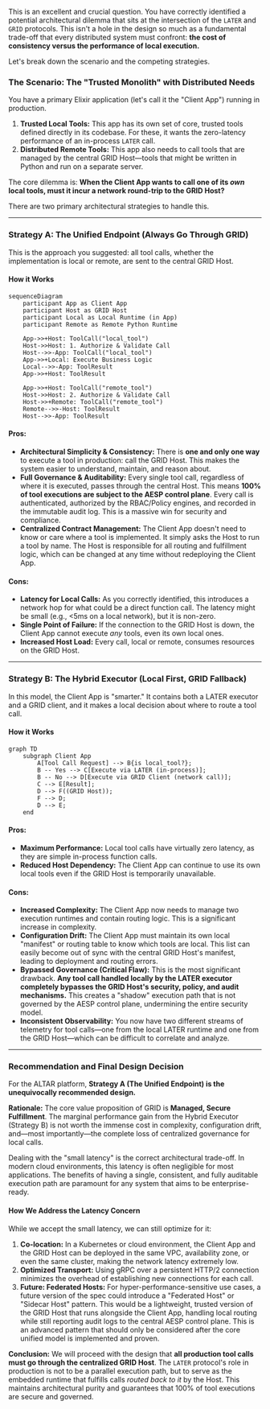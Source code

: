 This is an excellent and crucial question. You have correctly identified a potential architectural dilemma that sits at the intersection of the `LATER` and `GRID` protocols. This isn't a hole in the design so much as a fundamental trade-off that every distributed system must confront: **the cost of consistency versus the performance of local execution.**

Let's break down the scenario and the competing strategies.

### The Scenario: The "Trusted Monolith" with Distributed Needs

You have a primary Elixir application (let's call it the "Client App") running in production.

1.  **Trusted Local Tools:** This app has its own set of core, trusted tools defined directly in its codebase. For these, it wants the zero-latency performance of an in-process `LATER` call.
2.  **Distributed Remote Tools:** This app also needs to call tools that are managed by the central GRID Host—tools that might be written in Python and run on a separate server.

The core dilemma is: **When the Client App wants to call one of its *own* local tools, must it incur a network round-trip to the GRID Host?**

There are two primary architectural strategies to handle this.

---

### Strategy A: The Unified Endpoint (Always Go Through GRID)

This is the approach you suggested: all tool calls, whether the implementation is local or remote, are sent to the central GRID Host.

#### How it Works

```mermaid
sequenceDiagram
    participant App as Client App
    participant Host as GRID Host
    participant Local as Local Runtime (in App)
    participant Remote as Remote Python Runtime

    App->>+Host: ToolCall("local_tool")
    Host->>Host: 1. Authorize & Validate Call
    Host-->>-App: ToolCall("local_tool")
    App->>+Local: Execute Business Logic
    Local-->>-App: ToolResult
    App->>+Host: ToolResult

    App->>+Host: ToolCall("remote_tool")
    Host->>Host: 2. Authorize & Validate Call
    Host->>+Remote: ToolCall("remote_tool")
    Remote-->>-Host: ToolResult
    Host-->>-App: ToolResult
```

#### Pros:

*   **Architectural Simplicity & Consistency:** There is **one and only one way** to execute a tool in production: call the GRID Host. This makes the system easier to understand, maintain, and reason about.
*   **Full Governance & Auditability:** Every single tool call, regardless of where it is executed, passes through the central Host. This means **100% of tool executions are subject to the AESP control plane**. Every call is authenticated, authorized by the RBAC/Policy engines, and recorded in the immutable audit log. This is a massive win for security and compliance.
*   **Centralized Contract Management:** The Client App doesn't need to know or care where a tool is implemented. It simply asks the Host to run a tool by name. The Host is responsible for all routing and fulfillment logic, which can be changed at any time without redeploying the Client App.

#### Cons:

*   **Latency for Local Calls:** As you correctly identified, this introduces a network hop for what could be a direct function call. The latency might be small (e.g., <5ms on a local network), but it is non-zero.
*   **Single Point of Failure:** If the connection to the GRID Host is down, the Client App cannot execute *any* tools, even its own local ones.
*   **Increased Host Load:** Every call, local or remote, consumes resources on the GRID Host.

---

### Strategy B: The Hybrid Executor (Local First, GRID Fallback)

In this model, the Client App is "smarter." It contains both a LATER executor and a GRID client, and it makes a local decision about where to route a tool call.

#### How it Works

```mermaid
graph TD
    subgraph Client App
        A[Tool Call Request] --> B{is local_tool?};
        B -- Yes --> C[Execute via LATER (in-process)];
        B -- No --> D[Execute via GRID Client (network call)];
        C --> E[Result];
        D --> F((GRID Host));
        F --> D;
        D --> E;
    end
```

#### Pros:

*   **Maximum Performance:** Local tool calls have virtually zero latency, as they are simple in-process function calls.
*   **Reduced Host Dependency:** The Client App can continue to use its own local tools even if the GRID Host is temporarily unavailable.

#### Cons:

*   **Increased Complexity:** The Client App now needs to manage two execution runtimes and contain routing logic. This is a significant increase in complexity.
*   **Configuration Drift:** The Client App must maintain its own local "manifest" or routing table to know which tools are local. This list can easily become out of sync with the central GRID Host's manifest, leading to deployment and routing errors.
*   **Bypassed Governance (Critical Flaw):** This is the most significant drawback. **Any tool call handled locally by the LATER executor completely bypasses the GRID Host's security, policy, and audit mechanisms.** This creates a "shadow" execution path that is not governed by the AESP control plane, undermining the entire security model.
*   **Inconsistent Observability:** You now have two different streams of telemetry for tool calls—one from the local LATER runtime and one from the GRID Host—which can be difficult to correlate and analyze.

---

### **Recommendation and Final Design Decision**

For the ALTAR platform, **Strategy A (The Unified Endpoint) is the unequivocally recommended design.**

**Rationale:** The core value proposition of GRID is **Managed, Secure Fulfillment**. The marginal performance gain from the Hybrid Executor (Strategy B) is not worth the immense cost in complexity, configuration drift, and—most importantly—the complete loss of centralized governance for local calls.

Dealing with the "small latency" is the correct architectural trade-off. In modern cloud environments, this latency is often negligible for most applications. The benefits of having a single, consistent, and fully auditable execution path are paramount for any system that aims to be enterprise-ready.

#### How We Address the Latency Concern

While we accept the small latency, we can still optimize for it:

1.  **Co-location:** In a Kubernetes or cloud environment, the Client App and the GRID Host can be deployed in the same VPC, availability zone, or even the same cluster, making the network latency extremely low.
2.  **Optimized Transport:** Using gRPC over a persistent HTTP/2 connection minimizes the overhead of establishing new connections for each call.
3.  **Future: Federated Hosts:** For hyper-performance-sensitive use cases, a future version of the spec could introduce a "Federated Host" or "Sidecar Host" pattern. This would be a lightweight, trusted version of the GRID Host that runs alongside the Client App, handling local routing while still reporting audit logs to the central AESP control plane. This is an advanced pattern that should only be considered after the core unified model is implemented and proven.

**Conclusion:** We will proceed with the design that **all production tool calls must go through the centralized GRID Host**. The `LATER` protocol's role in production is not to be a parallel execution path, but to serve as the embedded runtime that fulfills calls *routed back to it* by the Host. This maintains architectural purity and guarantees that 100% of tool executions are secure and governed.
